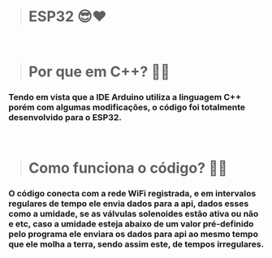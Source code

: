 > # ESP32 😎❤

<br>

> # Por que em C++? 🤔👀
### Tendo em vista que a IDE Arduino utiliza a linguagem C++ porém com algumas modificações, o código foi totalmente desenvolvido para o ESP32.

<br>

> # Como funciona o código? 📐🤨
### O código conecta com a rede WiFi registrada, e em intervalos regulares de tempo ele envia dados para a api, dados esses como a umidade, se as válvulas solenoides estão ativa ou não e etc, caso a umidade esteja abaixo de um valor pré-definido pelo programa ele enviara os dados para api ao mesmo tempo que ele molha a terra, sendo assim este, de tempos irregulares.
